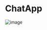 # ChatApp
![image](https://user-images.githubusercontent.com/47677914/62791985-2f37fc80-bac6-11e9-8028-2474c349bfe3.png)
